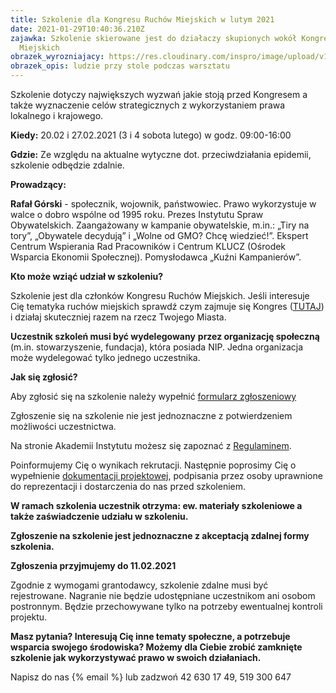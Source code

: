 ```yaml
---
title: Szkolenie dla Kongresu Ruchów Miejskich w lutym 2021
date: 2021-01-29T10:40:36.210Z
zajawka: Szkolenie skierowane jest do działaczy skupionych wokół Kongresu Ruchów
  Miejskich
obrazek_wyrozniajacy: https://res.cloudinary.com/inspro/image/upload/v1605790542/aiso/Zdj%C4%99cia%20szkolenia/startup-593341_1920_768.jpg
obrazek_opis: ludzie przy stole podczas warsztatu
---
```

Szkolenie dotyczy największych wyzwań jakie stoją przed Kongresem a także wyznaczenie celów strategicznych z wykorzystaniem prawa lokalnego i krajowego.

**Kiedy:** 20.02 i 27.02.2021 (3 i 4 sobota lutego) w godz. 09:00-16:00

**Gdzie:** Ze względu na aktualne wytyczne dot. przeciwdziałania epidemii, szkolenie odbędzie zdalnie.

**Prowadzący:** 

**Rafał Górski** - społecznik, wojownik, państwowiec. Prawo wykorzystuje w walce o dobro wspólne od 1995 roku. Prezes Instytutu Spraw Obywatelskich. Zaangażowany w kampanie obywatelskie, m.in.: „Tiry na tory”, „Obywatele decydują” i „Wolne od GMO? Chcę wiedzieć!”. Ekspert Centrum Wspierania Rad Pracowników i Centrum KLUCZ (Ośrodek Wsparcia Ekonomii Społecznej). Pomysłodawca „Kuźni Kampanierów”.

**Kto może wziąć udział w szkoleniu?**

Szkolenie jest dla członków Kongresu Ruchów Miejskich. Jeśli interesuje Cię tematyka ruchów miejskich sprawdź czym zajmuje się Kongres ([TUTAJ](https://kongresruchowmiejskich.pl/)) i działaj skuteczniej razem na rzecz Twojego Miasta. 

**Uczestnik szkoleń musi być wydelegowany** **przez organizację społeczną** (m.in. stowarzyszenie, fundacja), która posiada NIP. Jedna organizacja może wydelegować tylko jednego uczestnika.

**Jak się zgłosić?**

Aby zgłosić się na szkolenie należy wypełnić [formularz zgłoszeniowy](https://forms.gle/QDVnGAVcfetC9gTW8)

Zgłoszenie się na szkolenie nie jest jednoznaczne z potwierdzeniem możliwości uczestnictwa.

Na stronie Akademii Instytutu możesz się zapoznać z [Regulaminem](https://res.cloudinary.com/inspro/raw/upload/v1601120217/aiso/regulamin_z_zalacznikami.zip).

Poinformujemy Cię o wynikach rekrutacji. Następnie poprosimy Cię o wypełnienie [dokumentacji projektowej](https://res.cloudinary.com/inspro/raw/upload/v1595492482/aiso/dokumenty_przystapienia_do_projektu.zip), podpisania przez osoby uprawnione do reprezentacji i dostarczenia do nas przed szkoleniem.

**W ramach szkolenia uczestnik otrzyma: ew. materiały szkoleniowe a także zaświadczenie udziału w szkoleniu.** 

**Zgłoszenie na szkolenie jest jednoznaczne z akceptacją zdalnej formy szkolenia.**

**Zgłoszenia przyjmujemy do 11.02.2021**

Zgodnie z wymogami grantodawcy, szkolenie zdalne musi być rejestrowane. Nagranie nie będzie udostępniane uczestnikom ani osobom postronnym. Będzie przechowywane tylko na potrzeby ewentualnej kontroli projektu.

**Masz pytania? Interesują Cię inne tematy społeczne, a potrzebuje wsparcia swojego środowiska? Możemy dla Ciebie zrobić zamknięte szkolenie jak wykorzystywać prawo w swoich działaniach.** 

Napisz do nas {% email %} lub zadzwoń 42 630 17 49, 519 300 647
